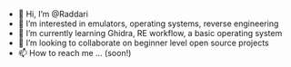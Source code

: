 - 👋 Hi, I’m @Raddari
- 👀 I’m interested in emulators, operating systems, reverse engineering
- 🌱 I’m currently learning Ghidra, RE workflow, a basic operating system
- 💞️ I’m looking to collaborate on beginner level open source projects
- 📫 How to reach me ... (soon!)

<!---
Raddari/Raddari is a ✨ special ✨ repository because its `README.md` (this file) appears on your GitHub profile.
You can click the Preview link to take a look at your changes.
--->
